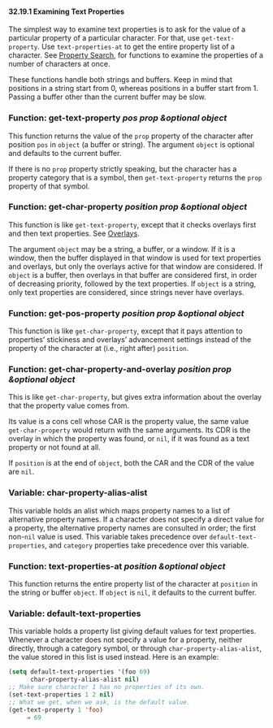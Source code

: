 

#### 32.19.1 Examining Text Properties

The simplest way to examine text properties is to ask for the value of a particular property of a particular character. For that, use `get-text-property`. Use `text-properties-at` to get the entire property list of a character. See [Property Search](Property-Search.html), for functions to examine the properties of a number of characters at once.

These functions handle both strings and buffers. Keep in mind that positions in a string start from 0, whereas positions in a buffer start from 1. Passing a buffer other than the current buffer may be slow.

### Function: **get-text-property** *pos prop \&optional object*

This function returns the value of the `prop` property of the character after position `pos` in `object` (a buffer or string). The argument `object` is optional and defaults to the current buffer.

If there is no `prop` property strictly speaking, but the character has a property category that is a symbol, then `get-text-property` returns the `prop` property of that symbol.

### Function: **get-char-property** *position prop \&optional object*

This function is like `get-text-property`, except that it checks overlays first and then text properties. See [Overlays](Overlays.html).

The argument `object` may be a string, a buffer, or a window. If it is a window, then the buffer displayed in that window is used for text properties and overlays, but only the overlays active for that window are considered. If `object` is a buffer, then overlays in that buffer are considered first, in order of decreasing priority, followed by the text properties. If `object` is a string, only text properties are considered, since strings never have overlays.

### Function: **get-pos-property** *position prop \&optional object*

This function is like `get-char-property`, except that it pays attention to properties’ stickiness and overlays’ advancement settings instead of the property of the character at (i.e., right after) `position`.

### Function: **get-char-property-and-overlay** *position prop \&optional object*

This is like `get-char-property`, but gives extra information about the overlay that the property value comes from.

Its value is a cons cell whose CAR is the property value, the same value `get-char-property` would return with the same arguments. Its CDR is the overlay in which the property was found, or `nil`, if it was found as a text property or not found at all.

If `position` is at the end of `object`, both the CAR and the CDR of the value are `nil`.

### Variable: **char-property-alias-alist**

This variable holds an alist which maps property names to a list of alternative property names. If a character does not specify a direct value for a property, the alternative property names are consulted in order; the first non-`nil` value is used. This variable takes precedence over `default-text-properties`, and `category` properties take precedence over this variable.

### Function: **text-properties-at** *position \&optional object*

This function returns the entire property list of the character at `position` in the string or buffer `object`. If `object` is `nil`, it defaults to the current buffer.

### Variable: **default-text-properties**

This variable holds a property list giving default values for text properties. Whenever a character does not specify a value for a property, neither directly, through a category symbol, or through `char-property-alias-alist`, the value stored in this list is used instead. Here is an example:

```lisp
(setq default-text-properties '(foo 69)
      char-property-alias-alist nil)
;; Make sure character 1 has no properties of its own.
(set-text-properties 1 2 nil)
;; What we get, when we ask, is the default value.
(get-text-property 1 'foo)
     ⇒ 69
```
